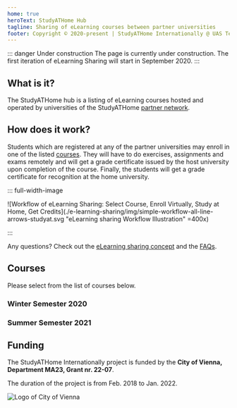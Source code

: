 ```yaml
---
home: true
heroText: StudyATHome Hub
tagline: Sharing of eLearning courses between partner universities
footer: Copyright © 2020-present | StudyATHome Internationally @ UAS Technikum Wien
---
```


::: danger Under construction
The page is currently under construction. The first iteration of eLearning Sharing will start in September 2020.
:::

## What is it?

The StudyATHome hub is a listing of eLearning courses hosted and operated by universities of the StudyATHome [partner network](/studyathome/partner/).

## How does it work?

Students which are registered at any of the partner universities may enroll in one of the listed [courses](/courses/). They will have to do exercises, assignments and exams remotely and will get a grade certificate issued by the host university upon completion of the course. Finally, the students will get a grade certificate for recognition at the home university.

::: full-width-image

![Workflow of eLearning Sharing: Select Course, Enroll Virtually, Study at Home, Get Credits](./e-learning-sharing/img/simple-workflow-all-line-arrows-studyat.svg "eLearning sharing Workflow Illustration" =400x)

<!-- ![Workflow of eLearning Sharing: Select Course, Enroll Virtually, Study at Home, Get Credits](./e-learning-sharing/img/simple-workflow-all-line-arrows.svg "eLearning sharing Workflow Illustration" =400x) -->

<!-- ![Workflow of eLearning Sharing: Select Course, Enroll Virtually, Study at Home, Get Credits](./e-learning-sharing/img/simple-workflow-all-line.svg "eLearning sharing Workflow Illustration" =400x) -->

:::

<!-- ::: centered-image -->
<!-- ![Workflow of eLearning Sharing: Select Course, Enroll Virtually, Study at Home, Get Credits](./e-learning-sharing/img/simple-workflow-all-curved.svg "eLearning sharing Workflow Illustration" =400x) -->
<!-- ![Workflow of eLearning Sharing: Select Course, Enroll Virtually, Study at Home, Get Credits](./e-learning-sharing/img/simple-workflow-all.svg "eLearning sharing Workflow Illustration" =400x) -->
<!-- ::: -->

Any questions? Check out the [eLearning sharing concept](/e-learning-sharing) and the [FAQs](/e-learning-sharing/faq.html).

## Courses

Please select from the list of courses below.

<!-- <Courses /> -->

### Winter Semester 2020

<Courses winter path="/courses/"/>

### Summer Semester 2021

<Courses summer path="/courses/"/>

## Funding

The StudyATHome Internationally project is funded by the **City of Vienna, Department MA23, Grant nr. 22-07**.

The duration of the project is from Feb. 2018 to Jan. 2022.

<img :src="$withBase('/assets/img/logos/ma23_funded.png')" alt="Logo of City of Vienna" title="Logo of the City of Vienna">
